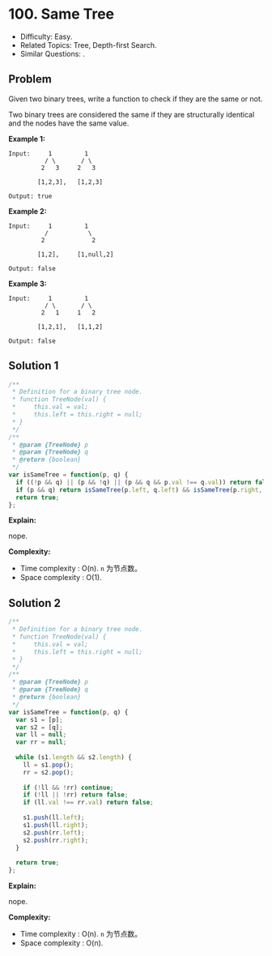 # 100. Same Tree

- Difficulty: Easy.
- Related Topics: Tree, Depth-first Search.
- Similar Questions: .

## Problem

Given two binary trees, write a function to check if they are the same or not.

Two binary trees are considered the same if they are structurally identical and the nodes have the same value.

**Example 1:**

```
Input:     1         1
          / \       / \
         2   3     2   3

        [1,2,3],   [1,2,3]

Output: true
```

**Example 2:**

```
Input:     1         1
          /           \
         2             2

        [1,2],     [1,null,2]

Output: false
```

**Example 3:**

```
Input:     1         1
          / \       / \
         2   1     1   2

        [1,2,1],   [1,1,2]

Output: false
```

## Solution 1

```javascript
/**
 * Definition for a binary tree node.
 * function TreeNode(val) {
 *     this.val = val;
 *     this.left = this.right = null;
 * }
 */
/**
 * @param {TreeNode} p
 * @param {TreeNode} q
 * @return {boolean}
 */
var isSameTree = function(p, q) {
  if ((!p && q) || (p && !q) || (p && q && p.val !== q.val)) return false;
  if (p && q) return isSameTree(p.left, q.left) && isSameTree(p.right, q.right);
  return true;
};
```

**Explain:**

nope.

**Complexity:**

* Time complexity : O(n). `n` 为节点数。
* Space complexity : O(1).

## Solution 2

```javascript
/**
 * Definition for a binary tree node.
 * function TreeNode(val) {
 *     this.val = val;
 *     this.left = this.right = null;
 * }
 */
/**
 * @param {TreeNode} p
 * @param {TreeNode} q
 * @return {boolean}
 */
var isSameTree = function(p, q) {
  var s1 = [p];
  var s2 = [q];
  var ll = null;
  var rr = null;
  
  while (s1.length && s2.length) {
    ll = s1.pop();
    rr = s2.pop();
    
    if (!ll && !rr) continue;
    if (!ll || !rr) return false;
    if (ll.val !== rr.val) return false;
    
    s1.push(ll.left);
    s1.push(ll.right);
    s2.push(rr.left);
    s2.push(rr.right);
  }
  
  return true;
};
```

**Explain:**

nope.

**Complexity:**

* Time complexity : O(n). `n` 为节点数。
* Space complexity : O(n).

